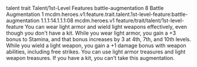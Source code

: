 <ability>
  <metadata>
    <class>talent</class>
    <feature_type>trait</feature_type>
    <file_dpath>Talent/1st-Level Features</file_dpath>
    <item_id>battle-augmentation</item_id>
    <item_index>8</item_index>
    <item_name>Battle Augmentation</item_name>
    <level>1</level>
    <scc>mcdm.heroes.v1:feature.trait.talent.1st-level-feature:battle-augmentation</scc>
    <scdc>1.1.1:14.1.1.1:08</scdc>
    <source>mcdm.heroes.v1</source>
    <type>feature/trait/talent/1st-level-feature</type>
  </metadata>
  <effects>
    <effect type="mundane">You can wear light armor and wield light weapons effectively, even though you don&apos;t have a kit. While you wear light armor, you gain a +3 bonus to Stamina, and that bonus increases by 3 at 4th, 7th, and 10th levels. While you wield a light weapon, you gain a +1 damage bonus with weapon abilities, including free strikes. You can use light armor treasures and light weapon treasures.
If you have a kit, you can&apos;t take this augmentation.</effect>
  </effects>
</ability>
